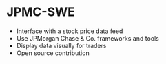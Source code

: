 # JPMC-SWE
- Interface with a stock price data feed
- Use JPMorgan Chase & Co. frameworks and tools
- Display data visually for traders
- Open source contribution
